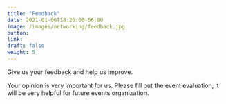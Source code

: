 ```yaml
---
title: "Feedback"
date: 2021-01-06T18:26:06-06:00
image: /images/networking/feedback.jpg
button: 
link: 
draft: false
weight: 5
---
```


Give us your feedback and help us improve.

Your opinion is very important for us. Please fill out the event evaluation, it will be very helpful for future events organization.